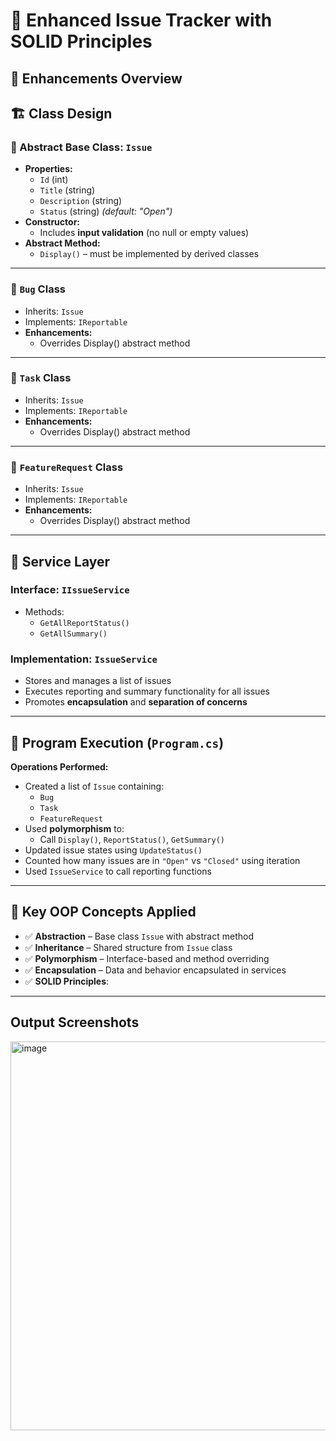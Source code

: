 # 📘 Enhanced Issue Tracker with SOLID Principles


## 🚀 Enhancements Overview

## 🏗️ Class Design

### 🧱 Abstract Base Class: `Issue`
- **Properties:**
  - `Id` (int)
  - `Title` (string)
  - `Description` (string)
  - `Status` (string) *(default: "Open")*
- **Constructor:**
  - Includes **input validation** (no null or empty values)
- **Abstract Method:**
  - `Display()` – must be implemented by derived classes

---

### 🐞 `Bug` Class  
- Inherits: `Issue`  
- Implements: `IReportable`  
- **Enhancements:**
  - Overrides Display() abstract method

---

### 📝 `Task` Class  
- Inherits: `Issue`  
- Implements: `IReportable`  
- **Enhancements:**
  - Overrides Display() abstract method

---

### 🌟 `FeatureRequest` Class  
- Inherits: `Issue`  
- Implements: `IReportable`  
- **Enhancements:**
  - Overrides Display() abstract method

---

## 🔧 Service Layer

### Interface: `IIssueService`
- Methods:
  - `GetAllReportStatus()`
  - `GetAllSummary()`

### Implementation: `IssueService`
- Stores and manages a list of issues
- Executes reporting and summary functionality for all issues
- Promotes **encapsulation** and **separation of concerns**

---

## 🧪 Program Execution (`Program.cs`)

**Operations Performed:**
- Created a list of `Issue` containing:
  - `Bug`
  - `Task`
  - `FeatureRequest`
- Used **polymorphism** to:
  - Call `Display()`, `ReportStatus()`, `GetSummary()`
- Updated issue states using `UpdateStatus()`
- Counted how many issues are in `"Open"` vs `"Closed"` using iteration
- Used `IssueService` to call reporting functions

---

## 🧠 Key OOP Concepts Applied

- ✅ **Abstraction** – Base class `Issue` with abstract method
- ✅ **Inheritance** – Shared structure from `Issue` class
- ✅ **Polymorphism** – Interface-based and method overriding
- ✅ **Encapsulation** – Data and behavior encapsulated in services
- ✅ **SOLID Principles**:

---

## Output Screenshots

<img width="1443" height="622" alt="image" src="https://github.com/user-attachments/assets/232d8008-9431-45e2-889e-eb348b43b1a4" />



